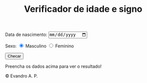 <!DOCTYPE html>
<html lang="pt-BR">
<head>
    <meta charset="UTF-8">
    <meta http-equiv="X-UA-Compatible" content="IE=edge">
    <meta name="viewport" content="width=device-width, initial-scale=1.0">
    <title>Document</title>
    <link rel="stylesheet" href="index.css">
</head>
<body>
    <header>
        <h1>Verificador de idade e signo</h1>
    </header>
    <section>
        <div>
            <p>Data de nascimento:
                 <input type="date" name="hsel" id="hsel">
            </p>
            <p>Sexo:
                <input type="radio" name="radsex" id="masc" checked>
                <label for="masc">Masculino</label>
                <input type="radio" name="radsex" id="femi">
                <label for="femi">Feminino</label>
            </p>
            <p>
                <input type="button" value="Checar" id='ok' onclick="ok()">
            </p>
        </div>
        <div id="res">Preencha os dados acima para ver o resultado!</div>
    </section>
    <footer>
        <p> &copy; Evandro A. P.</p>
    </footer>
    <script src="index.js"></script>
</body>
</html>
